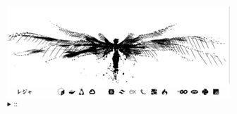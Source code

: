 <img src="./banner.png">
<details><summary> :: </summary>
<!--START_SECTION:waka-->

```
From: 09 August 2024 - To: 25 August 2025

Total Time: 1,742 hrs 10 mins

Python                     415 hrs 56 mins //////-------------------   22.13 %
PHP                        384 hrs 17 mins /////--------------------   20.44 %
Markdown                   219 hrs 42 mins ///----------------------   11.69 %
Other                      137 hrs 25 mins //-----------------------   07.31 %
```

<!--END_SECTION:waka-->
</details>
